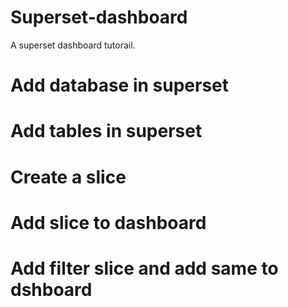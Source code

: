 # Superset-dashboard
A superset dashboard tutorail.

# Add database in superset

# Add tables in superset

# Create a slice

# Add slice to dashboard

# Add filter slice and add same to dshboard

